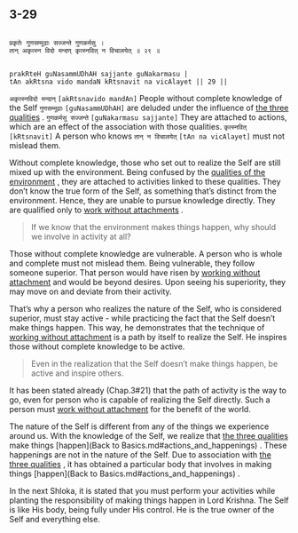## 3-29


```shloka-sa

प्रकृतेः गुणसम्मूढाः सज्जन्ते गुणकर्मसु ।
तान् अकृत्स्न विदो मन्दण् कृत्स्नवित् न विचालयेत् ॥ २९ ॥

```
```shloka-sa-hk

prakRteH guNasammUDhAH sajjante guNakarmasu |
tAn akRtsna vido mandaN kRtsnavit na vicAlayet || 29 ||

```
`अकृत्स्नविदो मन्दान्` `[akRtsnavido mandAn]` People without complete knowledge of the Self `गुणसम्मूढाः` `[guNasammUDhAH]` are deluded under the influence of 
[the three qualities](2-45_to_2-46.md#satva_rajas_tamas)
. `गुणकर्मसु सज्जन्ते` `[guNakarmasu sajjante]` They are attached to actions, which are an effect of the association with those qualities. `कृत्स्नवित्` `[kRtsnavit]` A person who knows `तान् न विचालयेत्` `[tAn na vicAlayet]` must not mislead them.

Without complete knowledge, those who set out to realize the Self are still mixed up with the environment. Being confused by the 
[qualities of the environment](2-45_to_2-46.md#satva_rajas_tamas)
, they are attached to activities linked to these qualities. They don’t know the true form of the Self, as something that’s distinct from the environment. Hence, they are unable to pursue knowledge directly. They are qualified only to 
[work without attachments](Back-to-Basics.md#karmayOga_a_defn)
.



<a name='applnote_61'></a>
> If we know that the environment makes things happen, why should we involve in activity at all?



Those without complete knowledge are vulnerable. A person who is whole and complete must not mislead them. Being vulnerable, they follow someone superior. That person would have risen by 
[working without attachment](2-40.md#karmayoga)
 and would be beyond desires. Upon seeing his superiority, they may move on and deviate from their activity. 

That’s why a person who realizes the nature of the Self, who is considered superior, must stay active - while practicing the fact that the Self doesn’t make things happen. This way, he demonstrates that the technique of 
[working without attachment](2-40.md#karmayoga)
 is a path by itself to realize the Self. He inspires those without complete knowledge to be active.



<a name='applnote_62'></a>
> Even in the realization that the Self doesn’t make things happen, be active and inspire others.



It has been stated already (Chap.3#21) that the path of activity is the way to go, even for person who is capable of realizing the Self directly. Such a person must 
[work without attachment](Back-to-Basics.md#karmayOga_a_defn)
 for the benefit of the world. 

The nature of the Self is different from any of the things we experience around us. With the knowledge of the Self, we realize that 
[the three qualities](2-45_to_2-46.md#satva_rajas_tamas)
 make things 
[happen](Back to Basics.md#actions_and_happenings)
. These happenings are not in the nature of the Self. Due to association with 
[the three qualities](2-45_to_2-46.md#satva_rajas_tamas)
, it has obtained a particular body that involves in making things 
[happen](Back to Basics.md#actions_and_happenings)
.

In the next Shloka, it is stated that you must perform your activities while planting the responsibility of making things happen in Lord Krishna. The Self is like His body, being fully under His control. He is the true owner of the Self and everything else. 


